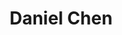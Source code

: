---
templateKey: member
title: Daniel Chen
andrewID: dc2
portfolio: |-
  - I worked as a software engineer on the CMU BTG Website Reconstruction (The site you're on right now!)
  - I won second place at a hackathon for my 112 class by developing a turn based strategy map game
  - I've worked as a teaching assistant for an introductory computer science course
  - I designed "Your Home at Information Systems" - a prototype app that helped users understand the more complicated nature of IS
name: Daniel Chen
role: Software Developer
description: HI, I'm Daniel! I'm a freshman at CMU studying Information Systems with minors in Computer Science and Business Administration. I've always been interested in technology, specifically ways that it can be used to interact with people and fulfill their daily objectives. This is why I want to learn more about the intersection between business and computer science. In my free time, I like to play chess, cook, and do logic puzzles.
photo: /img/dc2.jpg
resume: /img/dc2.pdf
year: 2025
degree: BS
major: Information Systems
linkedIn: https://www.linkedin.com/in/dchen72/
---